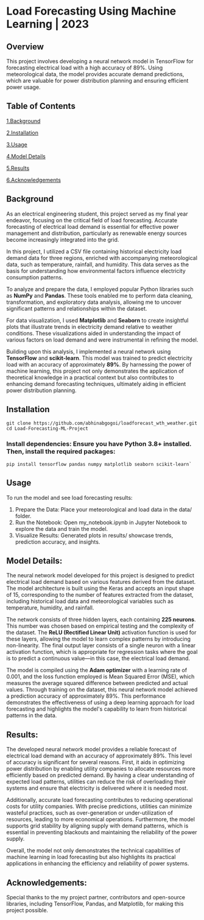 # Load Forecasting Using Machine Learning | 2023
## Overview

This project involves developing a neural network model in TensorFlow for forecasting electrical load with a high accuracy of 89%. Using meteorological data, the model provides accurate demand predictions, which are valuable for power distribution planning and ensuring efficient power usage.

## Table of Contents

[1.Background](#background) 

[2.Installation](#installation)

[3.Usage](#usage)

[4.Model Details](#model-details)

[5.Results](#results)

[6.Acknowledgements](#acknowledgements)

## Background

As an electrical engineering student, this project served as my final year endeavor, focusing on the critical field of load forecasting. Accurate forecasting of electrical load demand is essential for effective power management and distribution, particularly as renewable energy sources become increasingly integrated into the grid.

In this project, I utilized a CSV file containing historical electricity load demand data for three regions, enriched with accompanying meteorological data, such as temperature, rainfall, and humidity. This data serves as the basis for understanding how environmental factors influence electricity consumption patterns.

To analyze and prepare the data, I employed popular Python libraries such as **NumPy** and **Pandas**. These tools enabled me to perform data cleaning, transformation, and exploratory data analysis, allowing me to uncover significant patterns and relationships within the dataset.

For data visualization, I used **Matplotlib** and **Seaborn** to create insightful plots that illustrate trends in electricity demand relative to weather conditions. These visualizations aided in understanding the impact of various factors on load demand and were instrumental in refining the model.

Building upon this analysis, I implemented a neural network using **TensorFlow** and **scikit-learn**. This model was trained to predict electricity load with an accuracy of approximately **89%**. By harnessing the power of machine learning, this project not only demonstrates the application of theoretical knowledge in a practical context but also contributes to enhancing demand forecasting techniques, ultimately aiding in efficient power distribution planning.

## Installation
    
    git clone https://github.com/abhinabgogoi/loadforecast_wth_weather.git
    cd Load-Forecasting-ML-Project 

### Install dependencies: Ensure you have Python 3.8+ installed. Then, install the required packages:

    pip install tensorflow pandas numpy matplotlib seaborn scikit-learn`

## Usage

To run the model and see load forecasting results:

1. Prepare the Data: Place your meteorological and load data in the data/ folder.
2. Run the Notebook: Open my_notebook.ipynb in Jupyter Notebook to explore the data and train the model.
3. Visualize Results: Generated plots in results/ showcase trends, prediction accuracy, and insights.

## Model Details:

  The neural network model developed for this project is designed to predict electrical load demand based on various features derived from the dataset. The model architecture is built using the Keras and accepts an input shape of 15, corresponding to the number of features extracted from the dataset, including historical load data and meteorological variables such as temperature, humidity, and rainfall.

The network consists of three hidden layers, each containing **225 neurons**. This number was chosen based on empirical testing and the complexity of the dataset. The **ReLU (Rectified Linear Unit)** activation function is used for these layers, allowing the model to learn complex patterns by introducing non-linearity. The final output layer consists of a single neuron with a linear activation function, which is appropriate for regression tasks where the goal is to predict a continuous value—in this case, the electrical load demand.

The model is compiled using the **Adam optimizer** with a learning rate of 0.001, and the loss function employed is Mean Squared Error (MSE), which measures the average squared difference between predicted and actual values. Through training on the dataset, this neural network model achieved a prediction accuracy of approximately 89%. This performance demonstrates the effectiveness of using a deep learning approach for load forecasting and highlights the model's capability to learn from historical patterns in the data.

## Results:
  The developed neural network model provides a reliable forecast of electrical load demand with an accuracy of approximately 89%. This level of accuracy is significant for several reasons. First, it aids in optimizing power distribution by enabling utility companies to allocate resources more efficiently based on predicted demand. By having a clear understanding of expected load patterns, utilities can reduce the risk of overloading their systems and ensure that electricity is delivered where it is needed most.

Additionally, accurate load forecasting contributes to reducing operational costs for utility companies. With precise predictions, utilities can minimize wasteful practices, such as over-generation or under-utilization of resources, leading to more economical operations. Furthermore, the model supports grid stability by aligning supply with demand patterns, which is essential in preventing blackouts and maintaining the reliability of the power supply.

Overall, the model not only demonstrates the technical capabilities of machine learning in load forecasting but also highlights its practical applications in enhancing the efficiency and reliability of power systems.

## Acknowledgements:
  Special thanks to the my project partner, contributors and open-source libraries, including TensorFlow, Pandas, and Matplotlib, for making this project possible.
